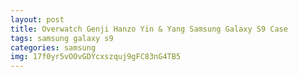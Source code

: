 ```yaml
---
layout: post
title: Overwatch Genji Hanzo Yin & Yang Samsung Galaxy S9 Case
tags: samsung galaxy s9
categories: samsung
img: 17f0yr5vOOvGDYcxszquj9gFC83nG4TB5
---
```

